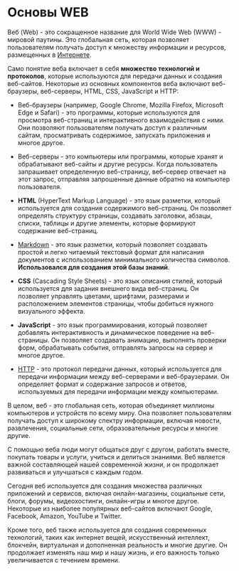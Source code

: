 # Основы WEB

Веб (Web) - это сокращенное название для World Wide Web (WWW) - мировой паутины. Это глобальная сеть, которая позволяет пользователям получать доступ к множеству информации и ресурсов, размещенных в [Интернете](./internet.md).

Само понятие веба включает в себя **множество технологий и протоколов**, которые используются для передачи данных и создания веб-сайтов. Некоторые из основных компонентов веба включают веб-браузеры, веб-серверы, HTML, CSS, JavaScript и HTTP:

* Веб-браузеры (например, Google Chrome, Mozilla Firefox, Microsoft Edge и Safari) - это программы, которые используются для просмотра веб-страниц и интерактивного взаимодействия с ними. Они позволяют пользователям получать доступ к различным сайтам, просматривать содержимое, запускать приложения и многое другое.

* Веб-серверы - это компьютеры или программы, которые хранят и обрабатывают веб-сайты и другие ресурсы. Когда пользователь запрашивает определенную веб-страницу, веб-сервер отвечает на этот запрос, отправляя запрошенные данные обратно на компьютер пользователя.

* **HTML** (HyperText Markup Language) - это язык разметки, который используется для создания содержимого веб-страниц. Он позволяет определять структуру страницы, создавать заголовки, абзацы, списки, таблицы и другие элементы, которые формируют содержание веб-страниц.

* [Markdown](./technologies/markdown.md) - это язык разметки, который позволяет создавать простой и легко читаемый текстовый формат для написания документов с использованием минимального количества символов. **Использовался для создания этой базы знаний**.

* **CSS** (Cascading Style Sheets) - это язык описания стилей, который используется для задания внешнего вида веб-страниц. Он позволяет управлять цветами, шрифтами, размерами и расположением элементов страницы, чтобы добиться нужного визуального эффекта.

* **JavaScript** - это язык программирования, который позволяет добавлять интерактивность и динамическое поведение на веб-страницы. Он позволяет создавать анимацию, выполнять проверки форм, обрабатывать события, отправлять запросы на сервер и многое другое.

* [HTTP](./protocols/HTTP/HTTP.md) - это протокол передачи данных, который используется для передачи информации между веб-серверами и веб-браузерами. Он определяет формат и содержание запросов и ответов, используемых для передачи информации между компьютерами.

В целом, веб - это глобальная сеть, которая объединяет миллионы компьютеров и устройств по всему миру. Она позволяет пользователям получать доступ к широкому спектру информации, включая новости, развлечения, социальные сети, образовательные ресурсы и многие другие.

С помощью веба люди могут общаться друг с другом, работать вместе, покупать товары и услуги, учиться и делиться знаниями. Веб является важной составляющей нашей современной жизни, и он продолжает развиваться и улучшаться с каждым годом.

Сегодня веб используется для создания множества различных приложений и сервисов, включая онлайн-магазины, социальные сети, блоги, форумы, видеохостинги, онлайн-игры и многое другое. Некоторые из наиболее популярных веб-сайтов включают Google, Facebook, Amazon, YouTube и Twitter.

Кроме того, веб также используется для создания современных технологий, таких как интернет вещей, искусственный интеллект, блокчейн, виртуальная и дополненная реальность и многие другие. Он продолжает изменять наш мир и нашу жизнь, и его важность только увеличивается с течением времени.